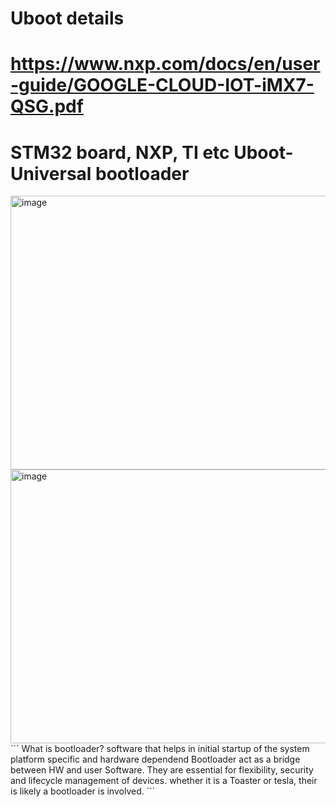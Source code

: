 # Uboot details
# https://www.nxp.com/docs/en/user-guide/GOOGLE-CLOUD-IOT-iMX7-QSG.pdf 
# STM32 board, NXP, TI etc Uboot- Universal bootloader
<img width="1078" height="438" alt="image" src="https://github.com/user-attachments/assets/399c57e2-0cbd-46e6-a7f1-d22f7ee209c2" />

<img width="1078" height="438" alt="image" src="https://github.com/user-attachments/assets/41ee8d37-4058-4318-8c18-6bc32476a8a1" />
```
What is bootloader?
software that helps in initial startup of the system
platform specific and hardware dependend
Bootloader act as a bridge between HW and user Software. They are  essential for
flexibility, security and lifecycle management of devices. whether it is a Toaster or tesla,
their is likely a bootloader is involved.
```
